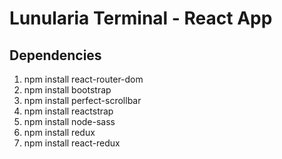 # Lunularia Terminal - React App

## Dependencies

  1. npm install react-router-dom
  1. npm install bootstrap
  1. npm install perfect-scrollbar
  1. npm install reactstrap
  1. npm install node-sass
  1. npm install redux
  1. npm install react-redux
